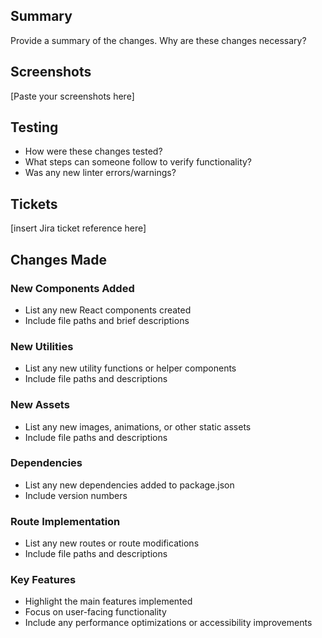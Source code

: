 ## Summary
Provide a summary of the changes. Why are these changes necessary?

## Screenshots
[Paste your screenshots here]

## Testing
- How were these changes tested?
- What steps can someone follow to verify functionality?
- Was any new linter errors/warnings?

## Tickets
[insert Jira ticket reference here]

## Changes Made

### New Components Added
- List any new React components created
- Include file paths and brief descriptions

### New Utilities
- List any new utility functions or helper components
- Include file paths and descriptions

### New Assets
- List any new images, animations, or other static assets
- Include file paths and descriptions

### Dependencies
- List any new dependencies added to package.json
- Include version numbers

### Route Implementation
- List any new routes or route modifications
- Include file paths and descriptions

### Key Features
- Highlight the main features implemented
- Focus on user-facing functionality
- Include any performance optimizations or accessibility improvements